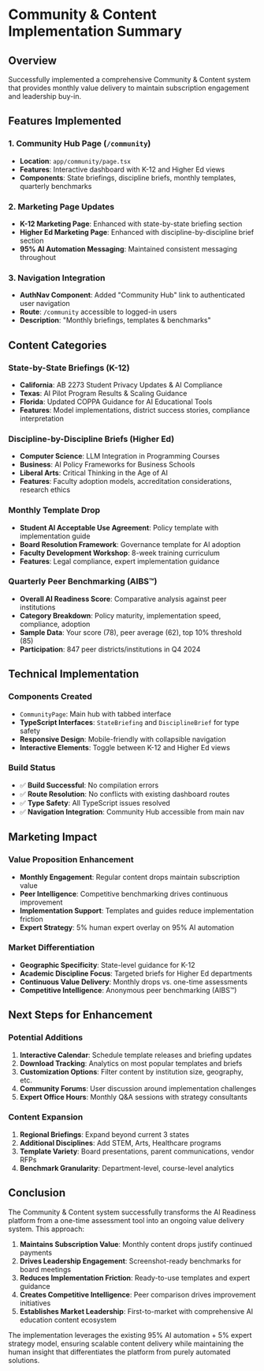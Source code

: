 # Community & Content Implementation Summary

## Overview
Successfully implemented a comprehensive Community & Content system that provides monthly value delivery to maintain subscription engagement and leadership buy-in.

## Features Implemented

### 1. Community Hub Page (`/community`)
- **Location**: `app/community/page.tsx`
- **Features**: Interactive dashboard with K-12 and Higher Ed views
- **Components**: State briefings, discipline briefs, monthly templates, quarterly benchmarks

### 2. Marketing Page Updates
- **K-12 Marketing Page**: Enhanced with state-by-state briefing section
- **Higher Ed Marketing Page**: Enhanced with discipline-by-discipline brief section
- **95% AI Automation Messaging**: Maintained consistent messaging throughout

### 3. Navigation Integration
- **AuthNav Component**: Added "Community Hub" link to authenticated user navigation
- **Route**: `/community` accessible to logged-in users
- **Description**: "Monthly briefings, templates & benchmarks"

## Content Categories

### State-by-State Briefings (K-12)
- **California**: AB 2273 Student Privacy Updates & AI Compliance
- **Texas**: AI Pilot Program Results & Scaling Guidance  
- **Florida**: Updated COPPA Guidance for AI Educational Tools
- **Features**: Model implementations, district success stories, compliance interpretation

### Discipline-by-Discipline Briefs (Higher Ed)
- **Computer Science**: LLM Integration in Programming Courses
- **Business**: AI Policy Frameworks for Business Schools
- **Liberal Arts**: Critical Thinking in the Age of AI
- **Features**: Faculty adoption models, accreditation considerations, research ethics

### Monthly Template Drop
- **Student AI Acceptable Use Agreement**: Policy template with implementation guide
- **Board Resolution Framework**: Governance template for AI adoption
- **Faculty Development Workshop**: 8-week training curriculum
- **Features**: Legal compliance, expert implementation guidance

### Quarterly Peer Benchmarking (AIBS™)
- **Overall AI Readiness Score**: Comparative analysis against peer institutions
- **Category Breakdown**: Policy maturity, implementation speed, compliance, adoption
- **Sample Data**: Your score (78), peer average (62), top 10% threshold (85)
- **Participation**: 847 peer districts/institutions in Q4 2024

## Technical Implementation

### Components Created
- `CommunityPage`: Main hub with tabbed interface
- **TypeScript Interfaces**: `StateBriefing` and `DisciplineBrief` for type safety
- **Responsive Design**: Mobile-friendly with collapsible navigation
- **Interactive Elements**: Toggle between K-12 and Higher Ed views

### Build Status
- ✅ **Build Successful**: No compilation errors
- ✅ **Route Resolution**: No conflicts with existing dashboard routes
- ✅ **Type Safety**: All TypeScript issues resolved
- ✅ **Navigation Integration**: Community Hub accessible from main nav

## Marketing Impact

### Value Proposition Enhancement
- **Monthly Engagement**: Regular content drops maintain subscription value
- **Peer Intelligence**: Competitive benchmarking drives continuous improvement  
- **Implementation Support**: Templates and guides reduce implementation friction
- **Expert Strategy**: 5% human expert overlay on 95% AI automation

### Market Differentiation
- **Geographic Specificity**: State-level guidance for K-12
- **Academic Discipline Focus**: Targeted briefs for Higher Ed departments
- **Continuous Value Delivery**: Monthly drops vs. one-time assessments
- **Competitive Intelligence**: Anonymous peer benchmarking (AIBS™)

## Next Steps for Enhancement

### Potential Additions
1. **Interactive Calendar**: Schedule template releases and briefing updates
2. **Download Tracking**: Analytics on most popular templates and briefs
3. **Customization Options**: Filter content by institution size, geography, etc.
4. **Community Forums**: User discussion around implementation challenges
5. **Expert Office Hours**: Monthly Q&A sessions with strategy consultants

### Content Expansion
1. **Regional Briefings**: Expand beyond current 3 states
2. **Additional Disciplines**: Add STEM, Arts, Healthcare programs
3. **Template Variety**: Board presentations, parent communications, vendor RFPs
4. **Benchmark Granularity**: Department-level, course-level analytics

## Conclusion

The Community & Content system successfully transforms the AI Readiness platform from a one-time assessment tool into an ongoing value delivery system. This approach:

1. **Maintains Subscription Value**: Monthly content drops justify continued payments
2. **Drives Leadership Engagement**: Screenshot-ready benchmarks for board meetings  
3. **Reduces Implementation Friction**: Ready-to-use templates and expert guidance
4. **Creates Competitive Intelligence**: Peer comparison drives improvement initiatives
5. **Establishes Market Leadership**: First-to-market with comprehensive AI education content ecosystem

The implementation leverages the existing 95% AI automation + 5% expert strategy model, ensuring scalable content delivery while maintaining the human insight that differentiates the platform from purely automated solutions.
